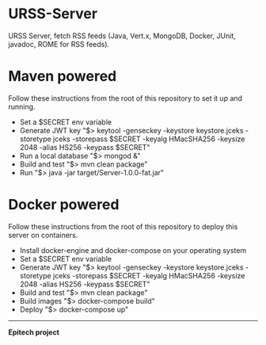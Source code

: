 # URSS-Server
URSS Server, fetch RSS feeds (Java, Vert.x, MongoDB, Docker, JUnit, javadoc, ROME for RSS feeds).

# Maven powered
Follow these instructions from the root of this repository to set it up and running.
* Set a $SECRET env variable
* Generate JWT key "$> keytool -genseckey -keystore keystore.jceks -storetype jceks -storepass $SECRET -keyalg HMacSHA256 -keysize 2048 -alias HS256 -keypass $SECRET"
* Run a local database "$> mongod &"
* Build and test "$> mvn clean package"
* Run "$> java -jar target/Server-1.0.0-fat.jar"

# Docker powered
Follow these instructions from the root of this repository to deploy this server on containers.
* Install docker-engine and docker-compose on your operating system
* Set a $SECRET env variable
* Generate JWT key "$> keytool -genseckey -keystore keystore.jceks -storetype jceks -storepass $SECRET -keyalg HMacSHA256 -keysize 2048 -alias HS256 -keypass $SECRET"
* Build and test "$> mvn clean package"
* Build images "$> docker-compose build"
* Deploy "$> docker-compose up"

---

__Epitech project__
